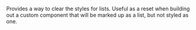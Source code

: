 Provides a way to clear the styles for lists. Useful as a reset when building out a custom component that will be marked up as a list, but not styled as one.
